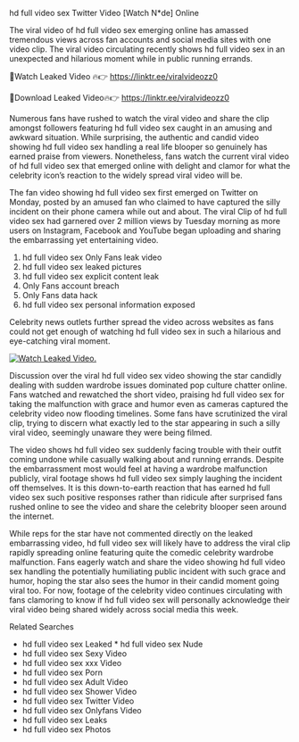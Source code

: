 ﻿hd full video sex Twitter Video [Watch N*de] Online

The viral video of ﻿hd full video sex emerging online has amassed tremendous views across fan accounts and social media sites with one video clip. The viral video circulating recently shows ﻿hd full video sex in an unexpected and hilarious moment while in public running errands. 

🔴Watch Leaked Video 🔥👉  https://linktr.ee/viralvideozz0 

🔴Download Leaked Video🔥👉  https://linktr.ee/viralvideozz0 

Numerous fans have rushed to watch the viral video and share the clip amongst followers featuring ﻿hd full video sex caught in an amusing and awkward situation. While surprising, the authentic and candid video showing ﻿hd full video sex handling a real life blooper so genuinely has earned praise from viewers. Nonetheless, fans watch the current viral video of ﻿hd full video sex that emerged online with delight and clamor for what the celebrity icon’s reaction to the widely spread viral video will be.

The fan video showing ﻿hd full video sex first emerged on Twitter on Monday, posted by an amused fan who claimed to have captured the silly incident on their phone camera while out and about. The viral Clip of ﻿hd full video sex had garnered over 2 million views by Tuesday morning as more users on Instagram, Facebook and YouTube began uploading and sharing the embarrassing yet entertaining video. 

1. ﻿hd full video sex Only Fans leak video
2. ﻿hd full video sex leaked pictures
3. ﻿hd full video sex explicit content leak
4. Only Fans account breach
5. Only Fans data hack
6. ﻿hd full video sex personal information exposed

Celebrity news outlets further spread the video across websites as fans could not get enough of watching ﻿hd full video sex in such a hilarious and eye-catching viral moment. 

[![Watch Leaked Video.](https://miro.medium.com/v2/resize:fit:828/format:webp/1*cilzJN44JGOrTw9NJCrNHA.gif "Watch Leaked Video")](https://linktr.ee/viralvideozz0)

Discussion over the viral ﻿hd full video sex video showing the star candidly dealing with sudden wardrobe issues dominated pop culture chatter online. Fans watched and rewatched the short video, praising ﻿hd full video sex for taking the malfunction with grace and humor even as cameras captured the celebrity video now flooding timelines. Some fans have scrutinized the viral clip, trying to discern what exactly led to the star appearing in such a silly viral video, seemingly unaware they were being filmed.

The video shows ﻿hd full video sex suddenly facing trouble with their outfit coming undone while casually walking about and running errands. Despite the embarrassment most would feel at having a wardrobe malfunction publicly, viral footage shows ﻿hd full video sex simply laughing the incident off themselves. It is this down-to-earth reaction that has earned ﻿hd full video sex such positive responses rather than ridicule after surprised fans rushed online to see the video and share the celebrity blooper seen around the internet.  

While reps for the star have not commented directly on the leaked embarrassing video, ﻿hd full video sex will likely have to address the viral clip rapidly spreading online featuring quite the comedic celebrity wardrobe malfunction. Fans eagerly watch and share the video showing ﻿hd full video sex handling the potentially humiliating public incident with such grace and humor, hoping the star also sees the humor in their candid moment going viral too. For now, footage of the celebrity video continues circulating with fans clamoring to know if ﻿hd full video sex will personally acknowledge their viral video being shared widely across social media this week.

Related Searches
* ﻿hd full video sex Leaked
﻿* hd full video sex Nude
* ﻿hd full video sex Sexy Video
* ﻿hd full video sex xxx Video
* ﻿hd full video sex Porn
* ﻿hd full video sex Adult Video
* ﻿hd full video sex Shower Video
* ﻿hd full video sex Twitter Video
* ﻿hd full video sex Onlyfans Video
* ﻿hd full video sex Leaks
* ﻿hd full video sex Photos